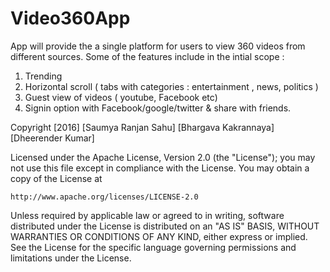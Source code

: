 # Video360App

App will provide the a single platform for users to view 360 videos from different sources.
Some of the features include in the intial scope :

1. Trending
2. Horizontal scroll ( tabs with categories : entertainment , news, politics )
3. Guest view of videos ( youtube, Facebook etc)
4. Signin option with Facebook/google/twitter & share with friends.


Copyright [2016] 
[Saumya Ranjan Sahu]
[Bhargava Kakrannaya]
[Dheerender  Kumar]

Licensed under the Apache License, Version 2.0 (the "License");
you may not use this file except in compliance with the License.
You may obtain a copy of the License at

    http://www.apache.org/licenses/LICENSE-2.0

Unless required by applicable law or agreed to in writing, software
distributed under the License is distributed on an "AS IS" BASIS,
WITHOUT WARRANTIES OR CONDITIONS OF ANY KIND, either express or implied.
See the License for the specific language governing permissions and
limitations under the License.
